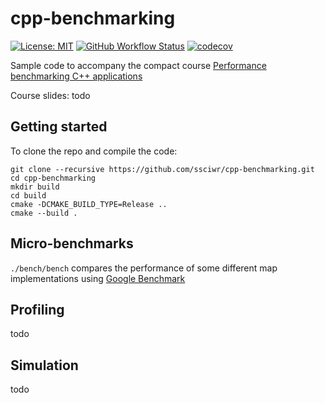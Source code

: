 # cpp-benchmarking

[![License: MIT](https://img.shields.io/badge/License-MIT-yellow.svg)](https://opensource.org/licenses/MIT)
[![GitHub Workflow Status](https://img.shields.io/github/workflow/status/ssciwr/cpp-benchmarking/CI)](https://github.com/ssciwr/cpp-benchmarking/actions?query=workflow%3ACI)
[![codecov](https://codecov.io/gh/ssciwr/cpp-benchmarking/branch/main/graph/badge.svg)](https://codecov.io/gh/ssciwr/cpp-benchmarking)

Sample code to accompany the compact course [Performance benchmarking C++ applications](https://ssc.iwr.uni-heidelberg.de/sites/default/files/ssc-benchmarking.pdf)

Course slides: todo

## Getting started

To clone the repo and compile the code:

```
git clone --recursive https://github.com/ssciwr/cpp-benchmarking.git
cd cpp-benchmarking
mkdir build
cd build
cmake -DCMAKE_BUILD_TYPE=Release ..
cmake --build .
```

## Micro-benchmarks

`./bench/bench` compares the performance of some different map implementations using [Google Benchmark](https://github.com/google/benchmark)

## Profiling

todo

## Simulation

todo
